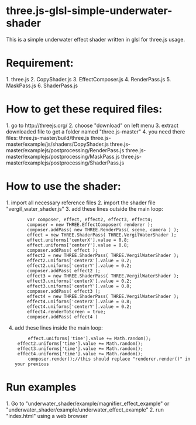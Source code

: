 # three.js-glsl-simple-underwater-shader
This is a simple underwater effect shader written in glsl for three.js usage.

<h1>Requirement:</h1>
1. three.js
2. CopyShader.js
3. EffectComposer.js
4. RenderPass.js
5. MaskPass.js
6. ShaderPass.js

<h1>How to get these required files:</h1>
1. go to http://threejs.org/
2. choose "download" on left menu
3. extract downloaded file to get a folder named "three.js-master"
4. you need there files:
    three.js-master/build/three.js
    three.js-master/example/js/shaders/CopyShader.js
    three.js-master/examplejs/postprocessing/RenderPass.js
    three.js-master/examplejs/postprocessing/MaskPass.js
    three.js-master/examplejs/postprocessing/ShaderPass.js

<h1>How to use the shader:</h1>
1. import all necessary reference files
2. import the shader file "vergil_water_shader.js"
3. add these lines outside the main loop:

            var composer, effect, effect2, effect3, effect4;
            composer = new THREE.EffectComposer( renderer );
            composer.addPass( new THREE.RenderPass( scene, camera ) );
            effect = new THREE.ShaderPass( THREE.VergilWaterShader );
            effect.uniforms['centerX'].value = 0.8;
            effect.uniforms['centerY'].value = 0.8;
            composer.addPass( effect );
            effect2 = new THREE.ShaderPass( THREE.VergilWaterShader );
            effect2.uniforms['centerX'].value = 0.2;
            effect2.uniforms['centerY'].value = 0.2;
            composer.addPass( effect2 );
            effect3 = new THREE.ShaderPass( THREE.VergilWaterShader );
            effect3.uniforms['centerX'].value = 0.2;
            effect3.uniforms['centerY'].value = 0.8;
            composer.addPass( effect3 );
            effect4 = new THREE.ShaderPass( THREE.VergilWaterShader );
            effect4.uniforms['centerX'].value = 0.8;
            effect4.uniforms['centerY'].value = 0.2;
            effect4.renderToScreen = true;
            composer.addPass( effect4 )
            
            
4. add these lines inside the main loop:

	    	effect.uniforms['time'].value += Math.random();
		effect2.uniforms['time'].value += Math.random();
		effect3.uniforms['time'].value += Math.random();
		effect4.uniforms['time'].value += Math.random();
	    	composer.render();//this should replace "renderer.render()" in your previous
            
<h1>Run examples</h1>
1. Go to "underwater_shader/example/magnifier_effect_example" or "underwater_shader/example/underwater_effect_example"
2. run "index.html" using a web browser


